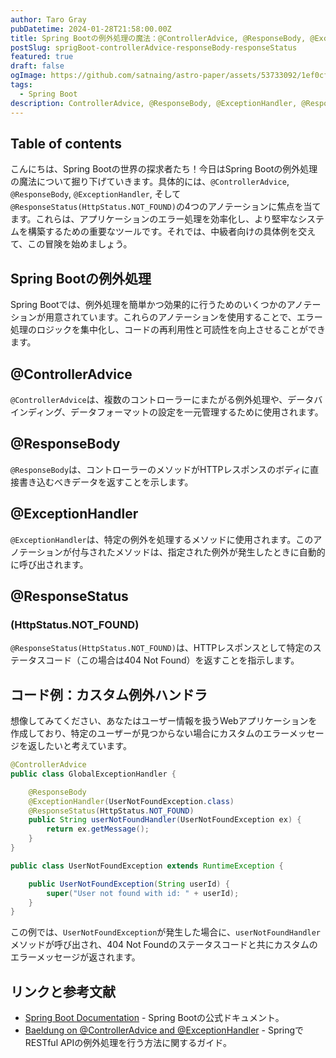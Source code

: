 ```yaml
---
author: Taro Gray
pubDatetime: 2024-01-28T21:58:00.00Z
title: Spring Bootの例外処理の魔法：@ControllerAdvice, @ResponseBody, @ExceptionHandler, @ResponseStatus
postSlug: sprigBoot-controllerAdvice-responseBody-responseStatus
featured: true
draft: false
ogImage: https://github.com/satnaing/astro-paper/assets/53733092/1ef0cf03-8137-4d67-ac81-84a032119e3a
tags:
  - Spring Boot
description: ControllerAdvice, @ResponseBody, @ExceptionHandler, @ResponseStatus(HttpStatus.NOT_FOUND)は、Spring Bootアプリケーションにおける例外処理を強化するための鍵です。これらのアノテーションを使いこなすことで、エラー処理をより効率的に、かつユーザーフレンドリーに行うことができます。エラー処理の魔法を使って、あなたのアプリケーションをより堅牢なものにしましょう！
---
```


## Table of contents

こんにちは、Spring Bootの世界の探求者たち！今日はSpring Bootの例外処理の魔法について掘り下げていきます。具体的には、`@ControllerAdvice`, `@ResponseBody`, `@ExceptionHandler`, そして`@ResponseStatus(HttpStatus.NOT_FOUND)`の4つのアノテーションに焦点を当てます。これらは、アプリケーションのエラー処理を効率化し、より堅牢なシステムを構築するための重要なツールです。それでは、中級者向けの具体例を交えて、この冒険を始めましょう。

## Spring Bootの例外処理

Spring Bootでは、例外処理を簡単かつ効果的に行うためのいくつかのアノテーションが用意されています。これらのアノテーションを使用することで、エラー処理のロジックを集中化し、コードの再利用性と可読性を向上させることができます。

## @ControllerAdvice

`@ControllerAdvice`は、複数のコントローラーにまたがる例外処理や、データバインディング、データフォーマットの設定を一元管理するために使用されます。

## @ResponseBody

`@ResponseBody`は、コントローラーのメソッドがHTTPレスポンスのボディに直接書き込むべきデータを返すことを示します。

## @ExceptionHandler

`@ExceptionHandler`は、特定の例外を処理するメソッドに使用されます。このアノテーションが付与されたメソッドは、指定された例外が発生したときに自動的に呼び出されます。

## @ResponseStatus

### (HttpStatus.NOT_FOUND)

`@ResponseStatus(HttpStatus.NOT_FOUND)`は、HTTPレスポンスとして特定のステータスコード（この場合は404 Not Found）を返すことを指示します。

## コード例：カスタム例外ハンドラ

想像してみてください、あなたはユーザー情報を扱うWebアプリケーションを作成しており、特定のユーザーが見つからない場合にカスタムのエラーメッセージを返したいと考えています。

```java
@ControllerAdvice
public class GlobalExceptionHandler {

    @ResponseBody
    @ExceptionHandler(UserNotFoundException.class)
    @ResponseStatus(HttpStatus.NOT_FOUND)
    public String userNotFoundHandler(UserNotFoundException ex) {
        return ex.getMessage();
    }
}

public class UserNotFoundException extends RuntimeException {

    public UserNotFoundException(String userId) {
        super("User not found with id: " + userId);
    }
}
```

この例では、`UserNotFoundException`が発生した場合に、`userNotFoundHandler`メソッドが呼び出され、404 Not Foundのステータスコードと共にカスタムのエラーメッセージが返されます。

## リンクと参考文献

- [Spring Boot Documentation](https://docs.spring.io/spring-boot/docs/current/reference/htmlsingle/) - Spring Bootの公式ドキュメント。
- [Baeldung on @ControllerAdvice and @ExceptionHandler](https://www.baeldung.com/exception-handling-for-rest-with-spring) - SpringでRESTful APIの例外処理を行う方法に関するガイド。
